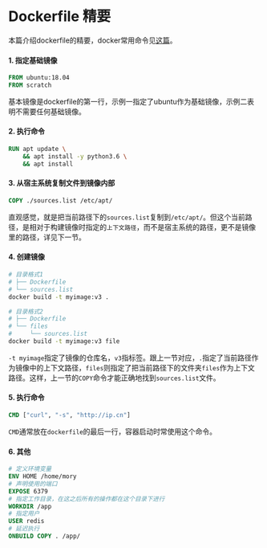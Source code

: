 # Dockerfile 精要

本篇介绍dockerfile的精要，docker常用命令见[这篇](./docker.md)。

#### 1. 指定基础镜像
```dockerfile
FROM ubuntu:18.04
FROM scratch
```
基本镜像是dockerfile的第一行，示例一指定了ubuntu作为基础镜像，示例二表明不需要任何基础镜像。

#### 2. 执行命令
```dockerfile
RUN apt update \
    && apt install -y python3.6 \
    && apt install 
``` 

#### 3. 从宿主系统复制文件到镜像内部
```dockerfile
COPY ./sources.list /etc/apt/
```
直观感觉，就是把当前路径下的`sources.list`复制到`/etc/apt/`。但这个当前路径，是相对于构建镜像时指定的`上下文路径`，而不是宿主系统的路径，更不是镜像里的路径，详见下一节。

#### 4. 创建镜像
```sh
# 目录格式1
# ├── Dockerfile
# └── sources.list
docker build -t myimage:v3 .

# 目录格式2
# ├── Dockerfile
# └── files
#     └── sources.list
docker build -t myimage:v3 file
```
`-t myimage`指定了镜像的仓库名，`v3`指标签。跟上一节对应，`.`指定了当前路径作为镜像中的上下文路径，`files`则指定了把当前路径下的文件夹`files`作为上下文路径。这样，上一节的`COPY`命令才能正确地找到`sources.list`文件。

#### 5. 执行命令
```dockerfile
CMD ["curl", "-s", "http://ip.cn"]
```
`CMD`通常放在`dockerfile`的最后一行，容器启动时常使用这个命令。

#### 6. 其他
```dockerfile
# 定义环境变量
ENV HOME /home/mory
# 声明使用的端口
EXPOSE 6379
# 指定工作目录，在这之后所有的操作都在这个目录下进行
WORKDIR /app
# 指定用户
USER redis
# 延迟执行
ONBUILD COPY . /app/
```